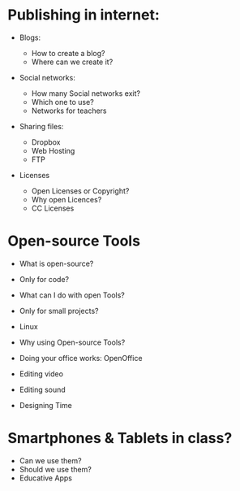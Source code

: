 # Publishing in internet:

* Blogs:
	* How to create a blog?
	* Where can we create it?

* Social networks:
	* How many Social networks exit?
	* Which one to use?
	* Networks for teachers

* Sharing files:
	* Dropbox
	* Web Hosting
	* FTP

* Licenses
	* Open Licenses or Copyright?
	* Why open Licences?
	* CC Licenses

# Open-source Tools

* What is open-source?
* Only for code?
* What can I do with open Tools?
* Only for small projects?
* Linux

* Why using Open-source Tools?
* Doing your office works: OpenOffice
* Editing video
* Editing sound
* Designing Time

# Smartphones & Tablets in class?
* Can we use them?
* Should we use them?
* Educative Apps
